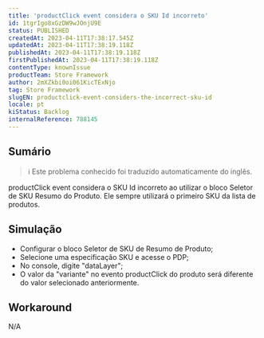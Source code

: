 ```yaml
---
title: 'productClick event considera o SKU Id incorreto'
id: 1tgrIgo8xGzDW9wJOnjU9E
status: PUBLISHED
createdAt: 2023-04-11T17:38:17.545Z
updatedAt: 2023-04-11T17:38:19.118Z
publishedAt: 2023-04-11T17:38:19.118Z
firstPublishedAt: 2023-04-11T17:38:19.118Z
contentType: knownIssue
productTeam: Store Framework
author: 2mXZkbi0oi061KicTExNjo
tag: Store Framework
slugEN: productclick-event-considers-the-incorrect-sku-id
locale: pt
kiStatus: Backlog
internalReference: 788145
---
```


## Sumário

>ℹ️ Este problema conhecido foi traduzido automaticamente do inglês.


productClick event considera o SKU Id incorreto ao utilizar o bloco Seletor de SKU Resumo do Produto. Ele sempre utilizará o primeiro SKU da lista de produtos.


##

## Simulação



- Configurar o bloco Seletor de SKU de Resumo de Produto;
- Selecione uma especificação SKU e acesse o PDP;
- No console, digite "dataLayer";
- O valor da "variante" no evento productClick do produto será diferente do valor selecionado anteriormente.


##

## Workaround


N/A




